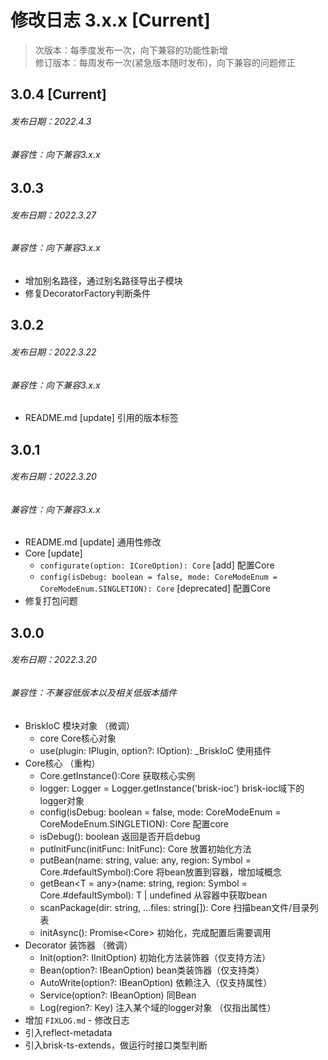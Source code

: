# 修改日志 3.x.x [Current]

> 次版本：每季度发布一次，向下兼容的功能性新增  
> 修订版本：每周发布一次(紧急版本随时发布)，向下兼容的问题修正

## 3.0.4 [Current]
###### 发布日期：2022.4.3
###### 兼容性：向下兼容3.x.x


## 3.0.3
###### 发布日期：2022.3.27
###### 兼容性：向下兼容3.x.x
+ 增加别名路径，通过别名路径导出子模块
+ 修复DecoratorFactory判断条件

## 3.0.2
###### 发布日期：2022.3.22
###### 兼容性：向下兼容3.x.x
+ README.md [update] 引用的版本标签


## 3.0.1 
###### 发布日期：2022.3.20
###### 兼容性：向下兼容3.x.x
+ README.md [update] 通用性修改
+ Core [update]
  + `configurate(option: ICoreOption): Core` [add] 配置Core
  + `config(isDebug: boolean = false, mode: CoreModeEnum = CoreModeEnum.SINGLETION): Core` [deprecated] 配置Core
+ 修复打包问题

## 3.0.0 
###### 发布日期：2022.3.20
###### 兼容性：不兼容低版本以及相关低版本插件
+ BriskIoC 模块对象 （微调）
  + core Core核心对象
  + use(plugin: IPlugin, option?: IOption): _BriskIoC 使用插件
+ Core核心 （重构）
  + Core.getInstance():Core 获取核心实例
  + logger: Logger = Logger.getInstance('brisk-ioc') brisk-ioc域下的logger对象
  + config(isDebug: boolean = false, mode: CoreModeEnum = CoreModeEnum.SINGLETION): Core 配置core
  + isDebug(): boolean 返回是否开启debug
  + putInitFunc(initFunc: InitFunc): Core 放置初始化方法
  + putBean(name: string, value: any, region: Symbol = Core.#defaultSymbol):Core 将bean放置到容器，增加域概念
  + getBean\<T = any>(name: string, region: Symbol = Core.#defaultSymbol): T | undefined 从容器中获取bean
  + scanPackage(dir: string, ...files: string[]): Core 扫描bean文件/目录列表
  + initAsync(): Promise\<Core> 初始化，完成配置后需要调用
+ Decorator 装饰器 （微调）
  + Init(option?: IInitOption) 初始化方法装饰器（仅支持方法）
  + Bean(option?: IBeanOption) bean类装饰器（仅支持类）
  + AutoWrite(option?: IBeanOption) 依赖注入（仅支持属性）
  + Service(option?: IBeanOption) 同Bean
  + Log(region?: Key) 注入某个域的logger对象 （仅指出属性）
+ 增加 `FIXLOG.md` - 修改日志
+ 引入reflect-metadata
+ 引入brisk-ts-extends，做运行时接口类型判断
